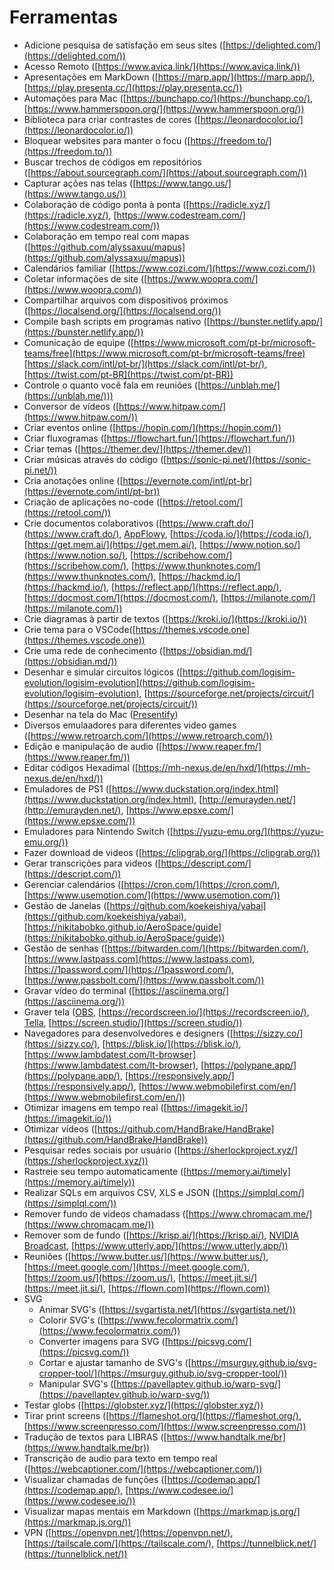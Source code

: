 # Ferramentas

- Adicione pesquisa de satisfação em seus sites ([https://delighted.com/](https://delighted.com/))
- Acesso Remoto ([https://www.avica.link/](https://www.avica.link/))
- Apresentações em MarkDown ([https://marp.app/](https://marp.app/), [https://play.presenta.cc/](https://play.presenta.cc/))
- Automações para Mac ([https://bunchapp.co/](https://bunchapp.co/), [https://www.hammerspoon.org/](https://www.hammerspoon.org/))
- Biblioteca para criar contrastes de cores ([https://leonardocolor.io/](https://leonardocolor.io/))
- Bloquear websites para manter o focu ([https://freedom.to/](https://freedom.to/))
- Buscar trechos de códigos em repositórios ([https://about.sourcegraph.com/](https://about.sourcegraph.com/))
- Capturar ações nas telas ([https://www.tango.us/](https://www.tango.us/))
- Colaboração de código ponta à ponta ([https://radicle.xyz/](https://radicle.xyz/), [https://www.codestream.com/](https://www.codestream.com/))
- Colaboração em tempo real com mapas ([https://github.com/alyssaxuu/mapus](https://github.com/alyssaxuu/mapus))
- Calendários familiar ([https://www.cozi.com/](https://www.cozi.com/))
- Coletar informações de site ([https://www.woopra.com/](https://www.woopra.com/))
- Compartilhar arquivos com dispositivos próximos ([https://localsend.org/](https://localsend.org/))
- Compile bash scripts em programas nativo ([https://bunster.netlify.app/](https://bunster.netlify.app/))
- Comunicação de equipe ([https://www.microsoft.com/pt-br/microsoft-teams/free](https://www.microsoft.com/pt-br/microsoft-teams/free) [https://slack.com/intl/pt-br/](https://slack.com/intl/pt-br/), [https://twist.com/pt-BR](https://twist.com/pt-BR))
- Controle o quanto você fala em reuniões ([https://unblah.me/](https://unblah.me/)))
- Conversor de vídeos ([https://www.hitpaw.com/](https://www.hitpaw.com/))
- Criar eventos online ([https://hopin.com/](https://hopin.com/))
- Criar fluxogramas ([https://flowchart.fun/](https://flowchart.fun/))
- Criar temas ([https://themer.dev/](https://themer.dev/))
- Criar músicas através do código ([https://sonic-pi.net/](https://sonic-pi.net/))
- Cria anotações online ([https://evernote.com/intl/pt-br](https://evernote.com/intl/pt-br))
- Criação de aplicações no-code ([https://retool.com/](https://retool.com/))
- Crie documentos colaborativos ([https://www.craft.do/](https://www.craft.do/), [AppFlowy](https://www.appflowy.io/), [https://coda.io/](https://coda.io/), [https://get.mem.ai/](https://get.mem.ai/), [https://www.notion.so/](https://www.notion.so/), [https://scribehow.com/](https://scribehow.com/), [https://www.thunknotes.com/](https://www.thunknotes.com/), [https://hackmd.io/](https://hackmd.io/), [https://reflect.app/](https://reflect.app/), [https://docmost.com/](https://docmost.com/), [https://milanote.com/](https://milanote.com/))
- Crie diagramas à partir de textos ([https://kroki.io/](https://kroki.io/))
- Crie tema para o VSCode([https://themes.vscode.one](https://themes.vscode.one))
- Crie uma rede de conhecimento ([https://obsidian.md/](https://obsidian.md/))
- Desenhar e simular circuitos lógicos ([https://github.com/logisim-evolution/logisim-evolution](https://github.com/logisim-evolution/logisim-evolution), [https://sourceforge.net/projects/circuit/](https://sourceforge.net/projects/circuit/))
- Desenhar na tela do Mac ([Presentify](https://apps.apple.com/us/app/presentify-screen-annotation/id1507246666))
- Diversos emulaadores para diferentes video games ([https://www.retroarch.com/](https://www.retroarch.com/))
- Edição e manipulação de audio ([https://www.reaper.fm/](https://www.reaper.fm/))
- Editar códigos Hexadimal ([https://mh-nexus.de/en/hxd/](https://mh-nexus.de/en/hxd/))
- Emuladores de PS1 ([https://www.duckstation.org/index.html](https://www.duckstation.org/index.html), [http://emurayden.net/](http://emurayden.net/), [https://www.epsxe.com/](https://www.epsxe.com/))
- Emuladores para Nintendo Switch ([https://yuzu-emu.org/](https://yuzu-emu.org/))
- Fazer download de videos ([https://clipgrab.org/](https://clipgrab.org/))
- Gerar transcrições para videos ([https://descript.com/](https://descript.com/))
- Gerenciar calendários ([https://cron.com/](https://cron.com/), [https://www.usemotion.com/](https://www.usemotion.com/))
- Gestão de Janelas ([https://github.com/koekeishiya/yabai](https://github.com/koekeishiya/yabai), [https://nikitabobko.github.io/AeroSpace/guide](https://nikitabobko.github.io/AeroSpace/guide))
- Gestão de senhas ([https://bitwarden.com/](https://bitwarden.com/), [https://www.lastpass.com](https://www.lastpass.com), [https://1password.com/](https://1password.com/), [https://www.passbolt.com/](https://www.passbolt.com/))
- Gravar vídeo do terminal ([https://asciinema.org/](https://asciinema.org/))
- Graver tela ([OBS](https://obsproject.com/), [https://recordscreen.io/](https://recordscreen.io/), [Tella](https://www.tella.tv/), [https://screen.studio/](https://screen.studio/))
- Navegadores para desenvolvedores e designers ([https://sizzy.co/](https://sizzy.co/), [https://blisk.io/](https://blisk.io/), [https://www.lambdatest.com/lt-browser](https://www.lambdatest.com/lt-browser), [https://polypane.app/](https://polypane.app/), [https://responsively.app/](https://responsively.app/), [https://www.webmobilefirst.com/en/](https://www.webmobilefirst.com/en/))
- Otimizar imagens em tempo real ([https://imagekit.io/](https://imagekit.io/))
- Otimizar vídeos ([https://github.com/HandBrake/HandBrake](https://github.com/HandBrake/HandBrake))
- Pesquisar redes sociais por usuário ([https://sherlockproject.xyz/](https://sherlockproject.xyz/))
- Rastreie seu tempo automaticamente ([https://memory.ai/timely](https://memory.ai/timely))
- Realizar SQLs em arquivos CSV, XLS e JSON ([https://simplql.com/](https://simplql.com/))
- Remover fundo de videos chamadass ([https://www.chromacam.me/](https://www.chromacam.me/))
- Remover som de fundo ([https://krisp.ai/](https://krisp.ai/), [NVIDIA Broadcast](https://www.nvidia.com/en-us/geforce/broadcasting/broadcast-app/), [https://www.utterly.app/](https://www.utterly.app/))
- Reuniões ([https://www.butter.us/](https://www.butter.us/), [https://meet.google.com/](https://meet.google.com/), [https://zoom.us/](https://zoom.us/), [https://meet.jit.si/](https://meet.jit.si/), [https://flown.com](https://flown.com))
- SVG
  - Animar SVG's ([https://svgartista.net/](https://svgartista.net/))
  - Colorir SVG's ([https://www.fecolormatrix.com/](https://www.fecolormatrix.com/))
  - Converter imagens para SVG ([https://picsvg.com/](https://picsvg.com/))
  - Cortar e ajustar tamanho de SVG's ([https://msurguy.github.io/svg-cropper-tool/](https://msurguy.github.io/svg-cropper-tool/))
  - Manipular SVG's ([https://pavellaptev.github.io/warp-svg/](https://pavellaptev.github.io/warp-svg/))
- Testar globs ([https://globster.xyz/](https://globster.xyz/))
- Tirar print screens ([https://flameshot.org/](https://flameshot.org/), [https://www.screenpresso.com/](https://www.screenpresso.com/))
- Tradução de textos para LIBRAS ([https://www.handtalk.me/br](https://www.handtalk.me/br))
- Transcrição de audio para texto em tempo real ([https://webcaptioner.com/](https://webcaptioner.com/))
- Visualizar chamadas de funções ([https://codemap.app/](https://codemap.app/), [https://www.codesee.io/](https://www.codesee.io/))
- Visualizar mapas mentais em Markdown ([https://markmap.js.org/](https://markmap.js.org/))
- VPN ([https://openvpn.net/](https://openvpn.net/), [https://tailscale.com/](https://tailscale.com/), [https://tunnelblick.net/](https://tunnelblick.net/))
